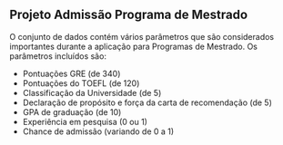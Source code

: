 ## Projeto Admissão Programa de Mestrado

O conjunto de dados contém vários parâmetros que são considerados importantes durante a aplicação para Programas de Mestrado.
Os parâmetros incluídos são:

- Pontuações GRE (de 340)
- Pontuações do TOEFL (de 120)
- Classificação da Universidade (de 5)
- Declaração de propósito e força da carta de recomendação (de 5)
- GPA de graduação (de 10)
- Experiência em pesquisa (0 ou 1)
- Chance de admissão (variando de 0 a 1)
